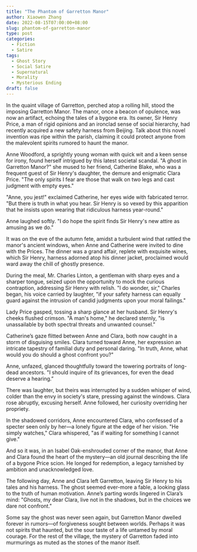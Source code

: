 ```yaml
---
title: "The Phantom of Garretton Manor"
author: Xiaowen Zhang
date: 2022-08-15T07:00:00+08:00
slug: phantom-of-garretton-manor
type: post
categories:
  - Fiction
  - Satire
tags:
  - Ghost Story
  - Social Satire
  - Supernatural
  - Morality
  - Mysterious Ending
draft: false
---
```


In the quaint village of Garretton, perched atop a rolling hill, stood the imposing Garretton Manor. The manor, once a beacon of opulence, was now an artifact, echoing the tales of a bygone era. Its owner, Sir Henry Price, a man of rigid opinions and an ironclad sense of social hierarchy, had recently acquired a new safety harness from Beijing. Talk about this novel invention was ripe within the parish, claiming it could protect anyone from the malevolent spirits rumored to haunt the manor.

Anne Woodford, a sprightly young woman with quick wit and a keen sense for irony, found herself intrigued by this latest societal scandal. "A ghost in Garretton Manor?" she mused to her friend, Catherine Blake, who was a frequent guest of Sir Henry's daughter, the demure and enigmatic Clara Price. "The only spirits I fear are those that walk on two legs and cast judgment with empty eyes."

"Anne, you jest!" exclaimed Catherine, her eyes wide with fabricated terror. "But there is truth in what you hear. Sir Henry is so vexed by this apparition that he insists upon wearing that ridiculous harness year-round."

Anne laughed softly. "I do hope the spirit finds Sir Henry's new attire as amusing as we do."

It was on the eve of the autumn fete, amidst a turbulent wind that rattled the manor's ancient windows, when Anne and Catherine were invited to dine with the Prices. The dinner was a grand affair, replete with exquisite wines, which Sir Henry, harness adorned atop his dinner jacket, proclaimed would ward away the chill of ghostly presence.

During the meal, Mr. Charles Linton, a gentleman with sharp eyes and a sharper tongue, seized upon the opportunity to mock the curious contraption, addressing Sir Henry with relish. "I do wonder, sir," Charles began, his voice carried by laughter, "if your safety harness can equally guard against the intrusion of candid judgments upon your moral failings."

Lady Price gasped, tossing a sharp glance at her husband. Sir Henry's cheeks flushed crimson. "A man's home," he declared sternly, "is unassailable by both spectral threats and unwanted counsel."

Catherine’s gaze flitted between Anne and Clara, both now caught in a storm of disguising smiles. Clara turned toward Anne, her expression an intricate tapestry of familial duty and personal daring. "In truth, Anne, what would you do should a ghost confront you?"

Anne, unfazed, glanced thoughtfully toward the towering portraits of long-dead ancestors. "I should inquire of its grievances, for even the dead deserve a hearing.”

There was laughter, but theirs was interrupted by a sudden whisper of wind, colder than the envy in society's stare, pressing against the windows. Clara rose abruptly, excusing herself. Anne followed, her curiosity overriding her propriety.

In the shadowed corridors, Anne encountered Clara, who confessed of a specter seen only by her—a lonely figure at the edge of her vision. "He simply watches," Clara whispered, "as if waiting for something I cannot give."

And so it was, in an Isabel Oak-enshrouded corner of the manor, that Anne and Clara found the heart of the mystery—an old journal describing the life of a bygone Price scion. He longed for redemption, a legacy tarnished by ambition and unacknowledged love.

The following day, Anne and Clara left Garretton, leaving Sir Henry to his tales and his harness. The ghost seemed ever-more a fable, a looking glass to the truth of human motivation. Anne’s parting words lingered in Clara’s mind: "Ghosts, my dear Clara, live not in the shadows, but in the choices we dare not confront."

Some say the ghost was never seen again, but Garretton Manor dwelled forever in rumors—of forgiveness sought between worlds. Perhaps it was not spirits that haunted, but the sour taste of a life untamed by moral courage. For the rest of the village, the mystery of Garretton faded into murmurings as muted as the stones of the manor itself.